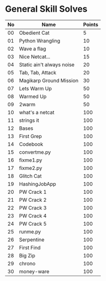 # General Skill Solves

| No | Name | Points |
|----|------|--------|
| 00 | Obedient Cat | 5 |
| 01 | Python Wrangling | 10 |
| 02 | Wave a flag | 10 |
| 03 | Nice Netcat... | 15 |
| 04 | Static ain't always noise | 20 |
| 05 | Tab, Tab, Attack | 20 |
| 06 | Magikarp Ground Mission | 30 |
| 07 | Lets Warm Up | 50 |
| 08 | Warmed Up | 50 |
| 09 | 2warm | 50 |
| 10 | what's a netcat | 100 |
| 11 | strings it | 100 |
| 12 | Bases | 100 |
| 13 | First Grep | 100 |
| 14 | Codebook | 100 |
| 15 | convertme.py | 100 |
| 16 | fixme1.py | 100 |
| 17 | fixme2.py | 100 |
| 18 | Glitch Cat | 100 |
| 19 | HashingJobApp | 100 |
| 20 | PW Crack 1 | 100 |
| 21 | PW Crack 2 | 100 |
| 22 | PW Crack 3 | 100 |
| 23 | PW Crack 4 | 100 |
| 24 | PW Crack 5 | 100 |
| 25 | runme.py | 100 |
| 26 | Serpentine | 100 |
| 27 | First Find | 100 |
| 28 | Big Zip | 100 |
| 29 | chrono | 100 |
| 30 | money-ware | 100 |
